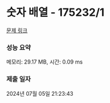 # 숫자 배열 - 175232/1 

[문제 링크](https://level.goorm.io/exam/175232/%EC%88%AB%EC%9E%90-%EB%B0%B0%EC%97%B4/quiz/1) 

### 성능 요약

메모리: 29.17 MB, 시간: 0.09 ms

### 제출 일자

2024년 07월 05일 21:23:43

